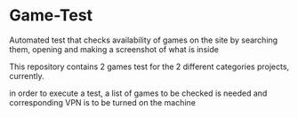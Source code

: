 # Game-Test
Automated test that checks availability of games on the site by searching them, opening and making a screenshot of what is inside

This repository contains 2 games test for the 2 different categories projects, currently.

in order to execute a test, a list of games to be checked is needed and corresponding VPN is to be turned on the machine 

